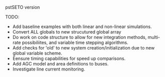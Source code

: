 pstSETO version

TODO:  
- Add baseline examples with both linear and non-linear simulations.
- Convert ALL globals to new strucutured global array
- Do work on code structure to allow for new integration methods, multi-rate possibiliites, and variable time stepping algorithms.
- Add checks for 'old' to new system creation/initialization due to new global variable scheme.
- Eensure timing capabilities for speed up comparisons.  
- Add AGC model and area definitions to buses.
- Investigate line current monitoring.
